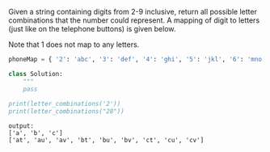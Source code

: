 Given a string containing digits from 2-9 inclusive, return all possible letter combinations that the number could represent.
A mapping of digit to letters (just like on the telephone buttons) is given below. 

Note that 1 does not map to any letters.

```python
phoneMap = { '2': 'abc', '3': 'def', '4': 'ghi', '5': 'jkl', '6': 'mno', '7' : 'pqrs', '8': 'tuv', '9':'wxyz'}
```


```python
class Solution:
    """
    pass
    
print(letter_combinations('2'))        
print(letter_combinations("28"))
```

```text
output:
['a', 'b', 'c']
['at', 'au', 'av', 'bt', 'bu', 'bv', 'ct', 'cu', 'cv']
```

